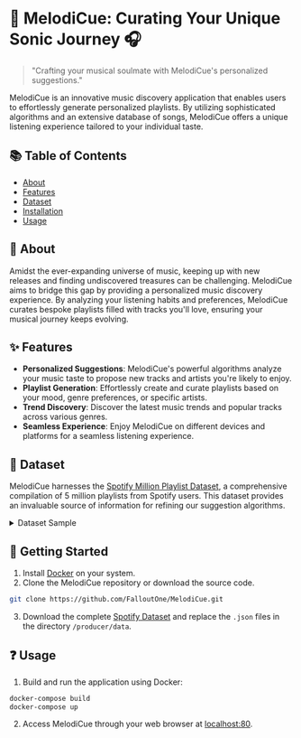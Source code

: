 # 🎵 MelodiCue: Curating Your Unique Sonic Journey 🎧

> "Crafting your musical soulmate with MelodiCue's personalized suggestions."

MelodiCue is an innovative music discovery application that enables users to effortlessly generate personalized playlists. By utilizing sophisticated algorithms and an extensive database of songs, MelodiCue offers a unique listening experience tailored to your individual taste.

## 📚 Table of Contents

- [About](#about)
- [Features](#features)
- [Dataset](#dataset)
- [Installation](#installation)
- [Usage](#usage)

## 🚀 About

Amidst the ever-expanding universe of music, keeping up with new releases and finding undiscovered treasures can be challenging. MelodiCue aims to bridge this gap by providing a personalized music discovery experience. By analyzing your listening habits and preferences, MelodiCue curates bespoke playlists filled with tracks you'll love, ensuring your musical journey keeps evolving.

## ✨ Features

- **Personalized Suggestions**: MelodiCue's powerful algorithms analyze your music taste to propose new tracks and artists you're likely to enjoy.
- **Playlist Generation**: Effortlessly create and curate playlists based on your mood, genre preferences, or specific artists.
- **Trend Discovery**: Discover the latest music trends and popular tracks across various genres.
- **Seamless Experience**: Enjoy MelodiCue on different devices and platforms for a seamless listening experience.

## 📂 Dataset

MelodiCue harnesses the [Spotify Million Playlist Dataset](https://www.aicrowd.com/challenges/spotify-million-playlist-dataset-challenge), a comprehensive compilation of 5 million playlists from Spotify users. This dataset provides an invaluable source of information for refining our suggestion algorithms.<details>  <summary>Dataset Sample</summary>```json
{
    "name": "musical",
    "collaborative": "false",
    "pid": 5,
    "modified_at": 1493424000,
    "num_albums": 7,
    "num_tracks": 12,
    "num_followers": 1,
    "num_edits": 2,
    "duration_ms": 2657366,
    "num_artists": 6,
    "tracks": [
        {
            "pos": 0,
            "artist_name": "Degiheugi",
            "track_uri": "spotify:track:7vqa3sDmtEaVJ2gcvxtRID",
            "artist_uri": "spotify:artist:3V2paBXEoZIAhfZRJmo2jL",
            "track_name": "Finalement",
            "album_uri": "spotify:album:2KrRMJ9z7Xjoz1Az4O6UML",
            "duration_ms": 166264,
            "album_name": "Dancing Chords and Fireflies"
        },
        // 10 tracks omitted
        {
            "pos": 11,
            "artist_name": "Mo' Horizons",
            "track_uri": "spotify:track:7iwx00eBzeSSSy6xfESyWN",
            "artist_uri": "spotify:artist:3tuX54dqgS8LsGUvNzgrpP",
            "track_name": "Fever 99\u00b0",
            "album_uri": "spotify:album:2Fg1t2tyOSGWkVYHlFfXVf",
            "duration_ms": 364320,
            "album_name": "Come Touch The Sun"
        }
    ]
}```

</details>

## 🚀 Getting Started

1. Install [Docker](https://www.docker.com/get-started) on your system.
2. Clone the MelodiCue repository or download the source code.

```bash
git clone https://github.com/FalloutOne/MelodiCue.git
```

3. Download the complete [Spotify Dataset](https://www.aicrowd.com/challenges/spotify-million-playlist-dataset-challenge#dataset) and replace the `.json` files in the directory `/producer/data`.

## ❓ Usage

1. Build and run the application using Docker:

```bash
docker-compose build
docker-compose up
```

2. Access MelodiCue through your web browser at [localhost:80](http://localhost:80).

